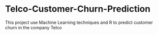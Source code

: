# Telco-Customer-Churn-Prediction
This project use Machine Learning techniques and R to predict customer churn in the company Telco

